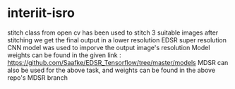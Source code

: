 # interiit-isro
stitch class from open cv has been used to stitch 3 suitable images 
after stitching we get the final output in a lower resolution
EDSR super resolution CNN model was used to imporve the output image's resolution
Model weights can be found in the given link : https://github.com/Saafke/EDSR_Tensorflow/tree/master/models
MDSR can also be used for the above task, and weights can be found in the above repo's MDSR branch
